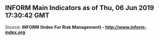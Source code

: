 ## INFORM Main Indicators as of Thu, 06 Jun 2019 17:30:42 GMT

Source: **INFORM (Index For Risk Management) - http://www.inform-index.org**